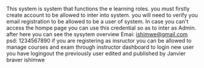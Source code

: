 This system is system that functions the e learning roles. you must firstly create  account to be allowed to inter into system.
you will need to verify you email registration to be allowed to be a user of system. 
In case you can't access the hompe page you can use this credential so as to inter as Admin. after here you can see the sysytem overview 
Emai: ishimwe@gmail.com
psd: 1234567890
if you are registering as insructor you can be allowed to manage courses and exam through instructor dashboard
to login new user you have logingout the previously user
edited and published by Janvier braver ishimwe
